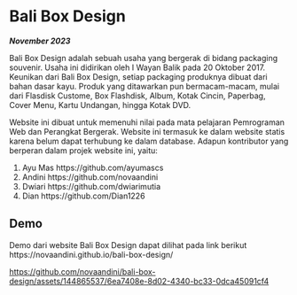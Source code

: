 <h1>Bali Box Design</h1>
<i><b><p>November 2023</p></b></i>
<p>Bali Box Design adalah sebuah usaha yang bergerak di bidang packaging souvenir. Usaha ini didirikan oleh I Wayan Balik pada 20 Oktober 2017. Keunikan dari Bali Box Design, setiap packaging produknya dibuat dari bahan dasar kayu. Produk yang ditawarkan pun bermacam-macam, mulai dari Flasdisk Custome, Box Flashdisk, Album, Kotak Cincin, Paperbag, Cover Menu, Kartu Undangan, hingga Kotak DVD.</p>
<p>Website ini dibuat untuk memenuhi nilai pada mata pelajaran Pemrograman Web dan Perangkat Bergerak. Website ini termasuk ke dalam website statis karena belum dapat terhubung ke dalam database. Adapun kontributor yang berperan dalam projek website ini, yaitu:</p>
<ol>
  <li>Ayu Mas https://github.com/ayumascs</li>
  <li>Andini https://github.com/novaandini</li>
  <li>Dwiari https://github.com/dwiarimutia</li>
  <li>Dian https://github.com/Dian1226</li>
</ol>
<h2>Demo</h2>
<p>Demo dari website Bali Box Design dapat dilihat pada link berikut https://novaandini.github.io/bali-box-design/</p>


https://github.com/novaandini/bali-box-design/assets/144865537/6ea7408e-8d02-4340-bc33-0dca45091cf4

